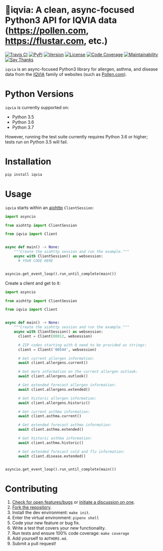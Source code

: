# 🌻iqvia: A clean, async-focused Python3 API for IQVIA data (https://pollen.com, https://flustar.com, etc.)

[![Travis CI](https://travis-ci.org/bachya/iqvia.svg?branch=master)](https://travis-ci.org/bachya/iqvia)
[![PyPi](https://img.shields.io/pypi/v/iqvia.svg)](https://pypi.python.org/pypi/iqvia)
[![Version](https://img.shields.io/pypi/pyversions/iqvia.svg)](https://pypi.python.org/pypi/iqvia)
[![License](https://img.shields.io/pypi/l/iqvia.svg)](https://github.com/bachya/iqvia/blob/master/LICENSE)
[![Code Coverage](https://codecov.io/gh/bachya/iqvia/branch/master/graph/badge.svg)](https://codecov.io/gh/bachya/iqvia)
[![Maintainability](https://api.codeclimate.com/v1/badges/a8bab14f84196490b4a7/maintainability)](https://codeclimate.com/github/bachya/iqvia/maintainability)
[![Say Thanks](https://img.shields.io/badge/SayThanks-!-1EAEDB.svg)](https://saythanks.io/to/bachya)

`iqvia` is an async-focused Python3 library for allergen, asthma, and disease data
from the [IQVIA](https://www.iqvia.com) family of websites (such as 
[Pollen.com](http://www.pollen.com/)).

# Python Versions

`iqvia` is currently supported on:

* Python 3.5
* Python 3.6
* Python 3.7

However, running the test suite currently requires Python 3.6 or higher; tests
run on Python 3.5 will fail.

# Installation

```python
pip install iqvia
```

# Usage

`iqvia` starts within an
[aiohttp](https://aiohttp.readthedocs.io/en/stable/) `ClientSession`:

```python
import asyncio

from aiohttp import ClientSession

from iqvia import Client


async def main() -> None:
    """Create the aiohttp session and run the example."""
    async with ClientSession() as websession:
      # YOUR CODE HERE


asyncio.get_event_loop().run_until_complete(main())
```

Create a client and get to it:

```python
import asyncio

from aiohttp import ClientSession

from iqvia import Client


async def main() -> None:
    """Create the aiohttp session and run the example."""
    async with ClientSession() as websession:
      client = Client(80012, websession)

      # ZIP codes starting with 0 need to be provided as strings:
      client = Client('00544', websession)

      # Get current allergen information:
      await client.allergens.current()

      # Get more information on the current allergen outlook:
      await client.allergens.outlook()

      # Get extended forecast allergen information:
      await client.allergens.extended()

      # Get historic allergen information:
      await client.allergens.historic()

      # Get current asthma information:
      await client.asthma.current()

      # Get extended forecast asthma information:
      await client.asthma.extended()

      # Get historic asthma information:
      await client.asthma.historic()

      # Get extended forecast cold and flu information:
      await client.disease.extended()


asyncio.get_event_loop().run_until_complete(main())
```

# Contributing

1. [Check for open features/bugs](https://github.com/bachya/iqvia/issues)
  or [initiate a discussion on one](https://github.com/bachya/iqvia/issues/new).
2. [Fork the repository](https://github.com/bachya/iqvia/fork).
3. Install the dev environment: `make init`.
4. Enter the virtual environment: `pipenv shell`
5. Code your new feature or bug fix.
6. Write a test that covers your new functionality.
7. Run tests and ensure 100% code coverage: `make coverage`
8. Add yourself to `AUTHORS.md`.
9. Submit a pull request!
